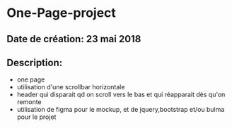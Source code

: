 # One-Page-project
## Date de création: 23 mai 2018
## Description:
  - one page
  - utilisation d'une scrollbar horizontale
  - header qui disparait qd on scroll vers le bas et qui réapparait dès qu'on remonte
  - utilisation de figma pour le mockup, et de jquery,bootstrap et/ou bulma pour le projet
